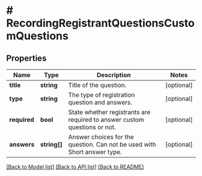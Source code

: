 # # RecordingRegistrantQuestionsCustomQuestions

## Properties

Name | Type | Description | Notes
------------ | ------------- | ------------- | -------------
**title** | **string** | Title of the question. | [optional] 
**type** | **string** | The type of registration question and answers. | [optional] 
**required** | **bool** | State whether registrants are required to answer custom questions or not. | [optional] 
**answers** | **string[]** | Answer choices for the question. Can not be used with Short answer type. | [optional] 

[[Back to Model list]](../../README.md#documentation-for-models) [[Back to API list]](../../README.md#documentation-for-api-endpoints) [[Back to README]](../../README.md)


